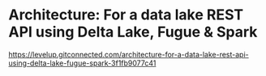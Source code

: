 # Architecture: For a data lake REST API using Delta Lake, Fugue & Spark

https://levelup.gitconnected.com/architecture-for-a-data-lake-rest-api-using-delta-lake-fugue-spark-3f1fb9077c41
